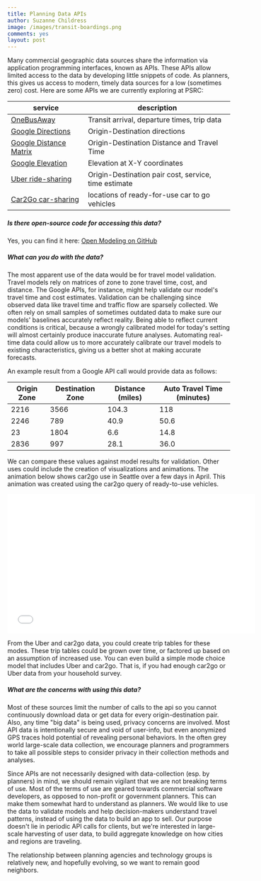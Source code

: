 ```yaml
---
title: Planning Data APIs
author: Suzanne Childress
image: /images/transit-boardings.png
comments: yes
layout: post
---
```

Many commercial geographic data sources share the information via application programming interfaces, known as APIs. These APIs allow limited access to the data by developing little snippets of code. As planners, this gives us access to modern, timely data sources for a low (sometimes zero) cost. Here are some APIs we are currently exploring at PSRC:


|service|description|
|---|---|
|[OneBusAway](http://developer.onebusaway.org/modules/onebusaway-application-modules/current/api/where/index.html)| Transit arrival, departure times, trip data|
|[Google Directions](https://developers.google.com/maps/documentation/directions/)|Origin-Destination directions|
|[Google Distance Matrix](https://developers.google.com/maps/documentation/distancematrix/)|Origin-Destination Distance and Travel Time|
|[Google Elevation](https://developers.google.com/maps/documentation/elevation/)|Elevation at X-Y coordinates |
|[Uber ride-sharing](https://developer.uber.com/)| Origin-Destination pair cost, service, time estimate|
|[Car2Go car-sharing](https://code.google.com/p/car2go/wiki/vehicles_v2_1)|locations of ready-for-use car to go vehicles|


##### Is there open-source code for accessing this data?

Yes, you can find it here: [Open Modeling on GitHub](https://github.com/osPlanning/)

##### What can you do with the data?

The most apparent use of the data would be for travel model validation.  Travel models rely on matrices of zone to zone travel time, cost, and distance.
The Google APIs, for instance, might help validate our model's travel time and cost estimates. Validation can be challenging since observed data like travel time and traffic flow are sparsely collected. We often rely on small samples of sometimes outdated data to make sure our models' baselines accurately reflect reality. Being able to reflect current conditions is critical, because a wrongly calibrated model for today's setting will almost certainly produce inaccurate  future analyses. Automating real-time data could allow us to more accurately calibrate our travel models to existing characteristics, giving us a better shot at making accurate forecasts.

An example result from a Google API call would provide data as follows:

|Origin Zone|Destination Zone|Distance (miles)| Auto Travel Time (minutes)|
|---|---|---|---|
|2216|3566|104.3|118|
|2246|789|40.9|50.6|
|23|1804|6.6|14.8|
|2836|997|28.1|36.0|

We can compare these values against model results for validation. Other uses could include the creation of visualizations and animations.  The animation below shows car2go use in Seattle over a few days in April.
This animation was created using the car2go query of ready-to-use vehicles.

<iframe width="560" height="315" src="//www.youtube.com/embed/Y_P47n0NOWE" frameborder="0" allowfullscreen></iframe>

From the Uber and car2go data, you could create trip tables for these modes.  These trip tables could be grown over time, or factored up based on an assumption of increased use.
You can even build a simple mode choice model that includes Uber and car2go.  That is, if you had enough car2go or Uber data from your household survey.

##### What are the concerns with using this data?

Most of these sources limit the number of calls to the api so you cannot continuously download data or get data for every origin-destination pair. Also, any time "big data" is being used, privacy concerns are involved. Most API data is intentionally secure and void of user-info, but even anonymized GPS traces hold potential of revealing personal behaviors. In the often grey world large-scale data collection, we encourage planners and programmers to take all possible steps to consider privacy in their collection methods and analyses.

Since APIs are not necessarily designed with data-collection (esp. by planners) in mind, we should remain vigilant that we are not breaking terms of use.  Most of the terms of use are geared towards commercial software developers, as opposed to non-profit or government planners.  This can make them somewhat hard to understand as planners.  We would like to use the data to validate models and help decision-makers understand travel patterns, instead of using the data to build an app to sell. Our purpose doesn't lie in periodic API calls for clients, but we're interested in large-scale harvesting of user data, to build aggregate knowledge on how cities and regions are traveling.

The relationship between planning agencies and technology groups is relatively new, and hopefully evolving, so we want to remain good neighbors.

